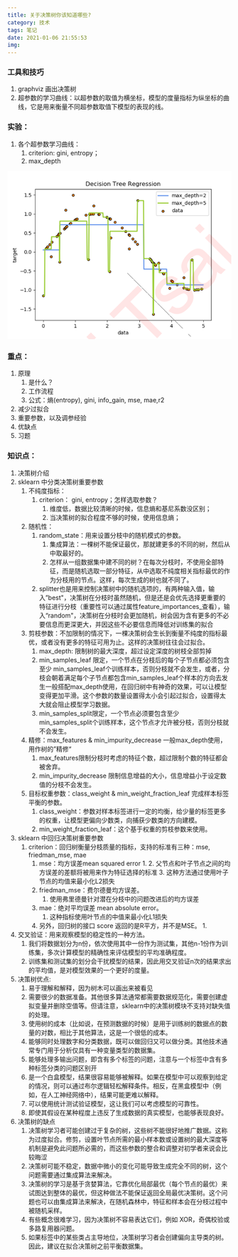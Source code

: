 ```yaml
---
title: 关于决策树你该知道哪些?
category: 技术
tags: 笔记
date: 2021-01-06 21:55:53
img:
---
```


### 工具和技巧
1. graphviz 画出决策树
2. 超参数的学习曲线：以超参数的取值为横坐标，模型的度量指标为纵坐标的曲线，它是用来衡量不同超参数取值下模型的表现的线。

### 实验：
1. 各个超参数学习曲线：
    1. criterion: gini, entropy；
    2. max_depth

![](/images/decision.tree.max_depth.png)

### 重点：
1. 原理
    1. 是什么？
    2. 工作流程
    3. 公式：熵(entropy), gini, info_gain, mse, mae,r2
2. 减少过拟合
3. 重要参数，以及调参经验
4. 优缺点
5. 习题

### 知识点：
1. 决策树介绍
2. sklearn 中分类决策树重要参数
    1. 不纯度指标：
        1. criterion： gini, entropy；怎样选取参数？
            1. 维度低，数据比较清晰的时候，信息熵和基尼系数没区别；
            2. 当决策树的拟合程度不够的时候，使用信息熵；
    1. 随机性：
        1. random_state：用来设置分枝中的随机模式的参数。
            1. 集成算法：一棵树不能保证最优，那就建更多的不同的树，然后从中取最好的。
            2. 怎样从一组数据集中建不同的树？在每次分枝时，不使用全部特征，而是随机选取一部分特征，从中选取不纯度相关指标最优的作为分枝用的节点。这样，每次生成的树也就不同了。
        2. splitter也是用来控制决策树中的随机选项的，有两种输入值，输入”best"，决策树在分枝时虽然随机，但是还是会优先选择更重要的特征进行分枝（重要性可以通过属性feature_importances_查看），输入“random"，决策树在分枝时会更加随机，树会因为含有更多的不必要信息而更深更大，并因这些不必要信息而降低对训练集的拟合
    2. 剪枝参数：不加限制的情况下，一棵决策树会生长到衡量不纯度的指标最优，或者没有更多的特征可用为止。这样的决策树往往会过拟合。
        1. max_depth: 限制树的最大深度，超过设定深度的树枝全部剪掉
        2. min_samples_leaf 限定，一个节点在分枝后的每个子节点都必须包含至少 min_samples_leaf个训练样本，否则分枝就不会发生，或者，分枝会朝着满足每个子节点都包含min_samples_leaf个样本的方向去发生一般搭配max_depth使用，在回归树中有神奇的效果，可以让模型变得更加平滑。这个参数的数量设置得太小会引起过拟合，设置得太大就会阻止模型学习数据。
        3. min_samples_split限定，一个节点必须要包含至少min_samples_split个训练样本，这个节点才允许被分枝，否则分枝就不会发生。 
    3. 精修：max_features & min_impurity_decrease 一般max_depth使用，用作树的”精修“
        1. max_features限制分枝时考虑的特征个数，超过限制个数的特征都会被舍弃。
        2. min_impurity_decrease 限制信息增益的大小，信息增益小于设定数值的分枝不会发生。
    4. 目标权重参数：class_weight & min_weight_fraction_leaf 完成样本标签平衡的参数。
        1. class_weight：参数对样本标签进行一定的均衡，给少量的标签更多的权重，让模型更偏向少数类，向捕获少数类的方向建模。
        2. min_weight_fraction_leaf：这个基于权重的剪枝参数来使用。
3. sklearn 中回归决策树重要参数
    1. criterion：回归树衡量分枝质量的指标，支持的标准有三种：mse, friedman_mse, mae
        1. mse：均方误差mean squared error
            1. 
            2. 父节点和叶子节点之间的均方误差的差额将被用来作为特征选择的标准
            3. 这种方法通过使用叶子节点的均值来最小化L2损失
        2. friedman_mse：费尔德曼均方误差。
            1. 使用弗里德曼针对潜在分枝中的问题改进后的均方误差
        3. mae：绝对平均误差 mean absolute error。
            1. 这种指标使用叶节点的中值来最小化L1损失
        4. 另外，回归树的接口 score 返回的是R平方，并不是MSE。 
            1. 
4. 交叉验证：用来观察模型的稳定性的一种方法。
    1. 我们将数据划分为n份，依次使用其中一份作为测试集，其他n-1份作为训练集，多次计算模型的精确性来评估模型的平均准确程度。
    2. 训练集和测试集的划分会干扰模型的结果，因此用交叉验证n次的结果求出的平均值，是对模型效果的一个更好的度量。
5. 决策树优点:
    1. 易于理解和解释，因为树木可以画出来被看见
    2.  需要很少的数据准备。其他很多算法通常都需要数据规范化，需要创建虚拟变量并删除空值等。但请注意，sklearn中的决策树模块不支持对缺失值的处理。
    3. 使用树的成本（比如说，在预测数据的时候）是用于训练树的数据点的数量的对数，相比于其他算法，这是一个很低的成本。
    4. 能够同时处理数字和分类数据，既可以做回归又可以做分类。其他技术通常专门用于分析仅具有一种变量类型的数据集。
    5. 能够处理多输出问题，即含有多个标签的问题，注意与一个标签中含有多种标签分类的问题区别开
    6. 是一个白盒模型，结果很容易能够被解释。如果在模型中可以观察到给定的情况，则可以通过布尔逻辑轻松解释条件。相反，在黑盒模型中（例如，在人工神经网络中），结果可能更难以解释。
    7. 可以使用统计测试验证模型，这让我们可以考虑模型的可靠性。
    8. 即使其假设在某种程度上违反了生成数据的真实模型，也能够表现良好。
6. 决策树的缺点
    1. 决策树学习者可能创建过于复杂的树，这些树不能很好地推广数据。这称为过度拟合。修剪，设置叶节点所需的最小样本数或设置树的最大深度等机制是避免此问题所必需的，而这些参数的整合和调整对初学者来说会比较晦涩
    2. 决策树可能不稳定，数据中微小的变化可能导致生成完全不同的树，这个问题需要通过集成算法来解决。
    3. 决策树的学习是基于贪婪算法，它靠优化局部最优（每个节点的最优）来试图达到整体的最优，但这种做法不能保证返回全局最优决策树。这个问题也可以由集成算法来解决，在随机森林中，特征和样本会在分枝过程中被随机采样。
    4. 有些概念很难学习，因为决策树不容易表达它们，例如 XOR，奇偶校验或多路复用器问题。
    5. 如果标签中的某些类占主导地位，决策树学习者会创建偏向主导类的树。因此，建议在拟合决策树之前平衡数据集。 

